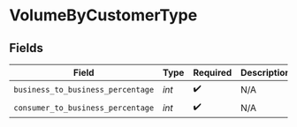 # VolumeByCustomerType


## Fields

| Field                             | Type                              | Required                          | Description                       |
| --------------------------------- | --------------------------------- | --------------------------------- | --------------------------------- |
| `business_to_business_percentage` | *int*                             | :heavy_check_mark:                | N/A                               |
| `consumer_to_business_percentage` | *int*                             | :heavy_check_mark:                | N/A                               |